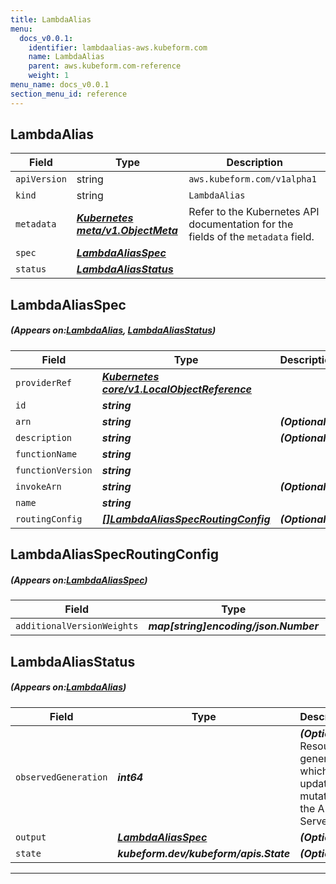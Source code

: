 ```yaml
---
title: LambdaAlias
menu:
  docs_v0.0.1:
    identifier: lambdaalias-aws.kubeform.com
    name: LambdaAlias
    parent: aws.kubeform.com-reference
    weight: 1
menu_name: docs_v0.0.1
section_menu_id: reference
---
```


## LambdaAlias
| Field | Type | Description |
| ------ | ----- | ----------- |
| `apiVersion` | string | `aws.kubeform.com/v1alpha1` |
|    `kind` | string | `LambdaAlias` |
| `metadata` | ***[Kubernetes meta/v1.ObjectMeta](https://kubernetes.io/docs/reference/generated/kubernetes-api/v1.13/#objectmeta-v1-meta)***|Refer to the Kubernetes API documentation for the fields of the `metadata` field.|
| `spec` | ***[LambdaAliasSpec](#LambdaAliasSpec)***||
| `status` | ***[LambdaAliasStatus](#LambdaAliasStatus)***||
## LambdaAliasSpec
##### (Appears on:[LambdaAlias](#LambdaAlias), [LambdaAliasStatus](#LambdaAliasStatus))
| Field | Type | Description |
| ------ | ----- | ----------- |
| `providerRef` | ***[Kubernetes core/v1.LocalObjectReference](https://kubernetes.io/docs/reference/generated/kubernetes-api/v1.13/#localobjectreference-v1-core)***||
| `id` | ***string***||
| `arn` | ***string***| ***(Optional)*** |
| `description` | ***string***| ***(Optional)*** |
| `functionName` | ***string***||
| `functionVersion` | ***string***||
| `invokeArn` | ***string***| ***(Optional)*** |
| `name` | ***string***||
| `routingConfig` | ***[[]LambdaAliasSpecRoutingConfig](#LambdaAliasSpecRoutingConfig)***| ***(Optional)*** |
## LambdaAliasSpecRoutingConfig
##### (Appears on:[LambdaAliasSpec](#LambdaAliasSpec))
| Field | Type | Description |
| ------ | ----- | ----------- |
| `additionalVersionWeights` | ***map[string]encoding/json.Number***| ***(Optional)*** |
## LambdaAliasStatus
##### (Appears on:[LambdaAlias](#LambdaAlias))
| Field | Type | Description |
| ------ | ----- | ----------- |
| `observedGeneration` | ***int64***| ***(Optional)*** Resource generation, which is updated on mutation by the API Server.|
| `output` | ***[LambdaAliasSpec](#LambdaAliasSpec)***| ***(Optional)*** |
| `state` | ***kubeform.dev/kubeform/apis.State***| ***(Optional)*** |
---

